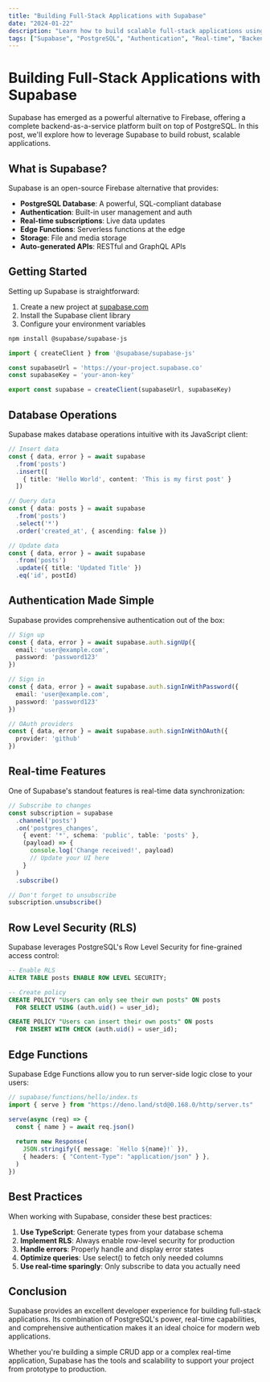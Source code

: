 ```yaml
---
title: "Building Full-Stack Applications with Supabase"
date: "2024-01-22"
description: "Learn how to build scalable full-stack applications using Supabase as your backend-as-a-service platform."
tags: ["Supabase", "PostgreSQL", "Authentication", "Real-time", "Backend"]
---
```


# Building Full-Stack Applications with Supabase

Supabase has emerged as a powerful alternative to Firebase, offering a complete backend-as-a-service platform built on top of PostgreSQL. In this post, we'll explore how to leverage Supabase to build robust, scalable applications.

## What is Supabase?

Supabase is an open-source Firebase alternative that provides:

- **PostgreSQL Database**: A powerful, SQL-compliant database
- **Authentication**: Built-in user management and auth
- **Real-time subscriptions**: Live data updates
- **Edge Functions**: Serverless functions at the edge
- **Storage**: File and media storage
- **Auto-generated APIs**: RESTful and GraphQL APIs

## Getting Started

Setting up Supabase is straightforward:

1. Create a new project at [supabase.com](https://supabase.com)
2. Install the Supabase client library
3. Configure your environment variables

```bash
npm install @supabase/supabase-js
```

```typescript
import { createClient } from '@supabase/supabase-js'

const supabaseUrl = 'https://your-project.supabase.co'
const supabaseKey = 'your-anon-key'

export const supabase = createClient(supabaseUrl, supabaseKey)
```

## Database Operations

Supabase makes database operations intuitive with its JavaScript client:

```typescript
// Insert data
const { data, error } = await supabase
  .from('posts')
  .insert([
    { title: 'Hello World', content: 'This is my first post' }
  ])

// Query data
const { data: posts } = await supabase
  .from('posts')
  .select('*')
  .order('created_at', { ascending: false })

// Update data
const { data, error } = await supabase
  .from('posts')
  .update({ title: 'Updated Title' })
  .eq('id', postId)
```

## Authentication Made Simple

Supabase provides comprehensive authentication out of the box:

```typescript
// Sign up
const { data, error } = await supabase.auth.signUp({
  email: 'user@example.com',
  password: 'password123'
})

// Sign in
const { data, error } = await supabase.auth.signInWithPassword({
  email: 'user@example.com',
  password: 'password123'
})

// OAuth providers
const { data, error } = await supabase.auth.signInWithOAuth({
  provider: 'github'
})
```

## Real-time Features

One of Supabase's standout features is real-time data synchronization:

```typescript
// Subscribe to changes
const subscription = supabase
  .channel('posts')
  .on('postgres_changes', 
    { event: '*', schema: 'public', table: 'posts' },
    (payload) => {
      console.log('Change received!', payload)
      // Update your UI here
    }
  )
  .subscribe()

// Don't forget to unsubscribe
subscription.unsubscribe()
```

## Row Level Security (RLS)

Supabase leverages PostgreSQL's Row Level Security for fine-grained access control:

```sql
-- Enable RLS
ALTER TABLE posts ENABLE ROW LEVEL SECURITY;

-- Create policy
CREATE POLICY "Users can only see their own posts" ON posts
  FOR SELECT USING (auth.uid() = user_id);

CREATE POLICY "Users can insert their own posts" ON posts
  FOR INSERT WITH CHECK (auth.uid() = user_id);
```

## Edge Functions

Supabase Edge Functions allow you to run server-side logic close to your users:

```typescript
// supabase/functions/hello/index.ts
import { serve } from "https://deno.land/std@0.168.0/http/server.ts"

serve(async (req) => {
  const { name } = await req.json()
  
  return new Response(
    JSON.stringify({ message: `Hello ${name}!` }),
    { headers: { "Content-Type": "application/json" } },
  )
})
```

## Best Practices

When working with Supabase, consider these best practices:

1. **Use TypeScript**: Generate types from your database schema
2. **Implement RLS**: Always enable row-level security for production
3. **Handle errors**: Properly handle and display error states
4. **Optimize queries**: Use select() to fetch only needed columns
5. **Use real-time sparingly**: Only subscribe to data you actually need

## Conclusion

Supabase provides an excellent developer experience for building full-stack applications. Its combination of PostgreSQL's power, real-time capabilities, and comprehensive authentication makes it an ideal choice for modern web applications.

Whether you're building a simple CRUD app or a complex real-time application, Supabase has the tools and scalability to support your project from prototype to production. 